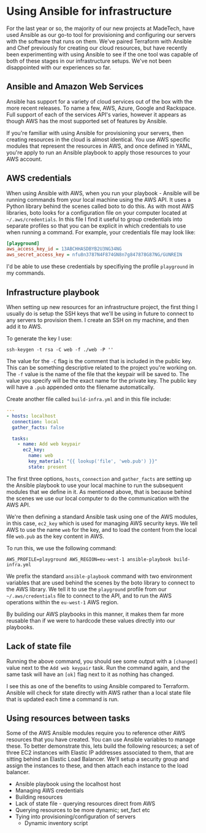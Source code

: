 # Using Ansible for infrastructure

For the last year or so, the majority of our new projects at MadeTech, have used Ansible as our go-to tool for provisioning and configuring our servers with the software that runs on them. We've paired Terraform with Ansible and Chef previously for creating our cloud resources, but have recently been experimenting with using Ansible to see if the one tool was capable of both of these stages in our infrastructure setups. We've not been disappointed with our experiences so far.

## Ansible and Amazon Web Services

Ansible has support for a variety of cloud services out of the box with the more recent releases. To name a few, AWS, Azure, Google and Rackspace. Full support of each of the services API's varies, however it appears as though AWS has the most supported set of features by Ansible.

If you're familiar with using Ansible for provisioning your servers, then creating resources in the cloud is almost identical. You use AWS specific modules that represent the resources in AWS, and once defined in YAML, you're apply to run an Ansible playbook to apply those resources to your AWS account.

## AWS credentials

When using Ansible with AWS, when you run your playbook - Ansible will be running commands from your local machine using the AWS API. It uses a Python library behind the scenes called boto to do this. As with most AWS libraries, boto looks for a configuration file on your computer located at `~/.aws/credentials`. In this file I find it useful to group credentials into separate profiles so that you can be explicit in which credentials to use when running a command. For example, your credentials file may look like:

```ini
[playground]
aws_access_key_id = 13ABCHHASDBYB2U3NG34NG
aws_secret_access_key = nfu8n3787N4F874GN8n7g847878G87NG/GUNREIN
```

I'd be able to use these credentials by specifiying the profile `playground` in my commands.

## Infrastructure playbook

When setting up new resources for an infrastructure project, the first thing I usually do is setup the SSH keys that we'll be using in future to connect to any servers to provision them. I create an SSH on my machine, and then add it to AWS.

To generate the key I use:

```
ssh-keygen -t rsa -C web -f ./web -P ''
```

The value for the `-C` flag is the comment that is included in the public key. This can be something descriptive related to the project you're working on. The `-f` value is the name of the file that the keypair will be saved to. The value you specify will be the exact name for the private key. The public key will have a `.pub` appended onto the filename automatically.

Create another file called `build-infra.yml` and in this file include:

```yml
---
- hosts: localhost
  connection: local
  gather_facts: false

  tasks:
    - name: Add web keypair
      ec2_key:
        name: web
        key_material: "{{ lookup('file', 'web.pub') }}"
        state: present
```

The first three options, `hosts`, `connection` and `gather_facts` are setting up the Ansible playbook to use your local machine to run the subsequent modules that we define in it. As mentioned above, that is because behind the scenes we use our local computer to do the communication with the AWS API.

We're then defining a standard Ansible task using one of the AWS modules, in this case, `ec2_key` which is used for managing AWS security keys. We tell AWS to use the name `web` for the key, and to load the content from the local file `web.pub` as the key content in AWS.

To run this, we use the following command:

```
AWS_PROFILE=playground AWS_REGION=eu-west-1 ansible-playbook build-infra.yml
```

We prefix the standard `ansible-playbook` command with two environment variables that are used behind the scenes by the boto library to connect to the AWS library. We tell it to use the `playground` profile from our `~/.aws/credentials` file to connect to the API, and to run the AWS operations within the `eu-west-1` AWS region.

By building our AWS playbooks in this manner, it makes them far more reusable than if we were to hardcode these values directly into our playbooks.

## Lack of state file

Running the above command, you should see some output with a `[changed]` value next to the `Add web keypair` task. Run the command again, and the same task will have an `[ok]` flag next to it as nothing has changed.

I see this as one of the benefits to using Ansible compared to Terraform. Ansible will check for state directly with AWS rather than a local state file that is updated each time a command is run.

## Using resources between tasks

Some of the AWS Ansible modules require you to reference other AWS resources that you have created. You can use Ansible variables to manage these. To better demonstrate this, lets build the following resources; a set of three EC2 instances with Elastic IP addresses associated to them, that are sitting behind an Elastic Load Balancer. We'll setup a security group and assign the instances to these, and then attach each instance to the load balancer.


 * Ansible playbook using the localhost host
 * Managing AWS credentials
 * Building resources
 * Lack of state file - querying resources direct from AWS
 * Querying resources to be more dynamic; set_fact etc
 * Tying into provisioning/configuration of servers
	 * Dynamic inventory script
